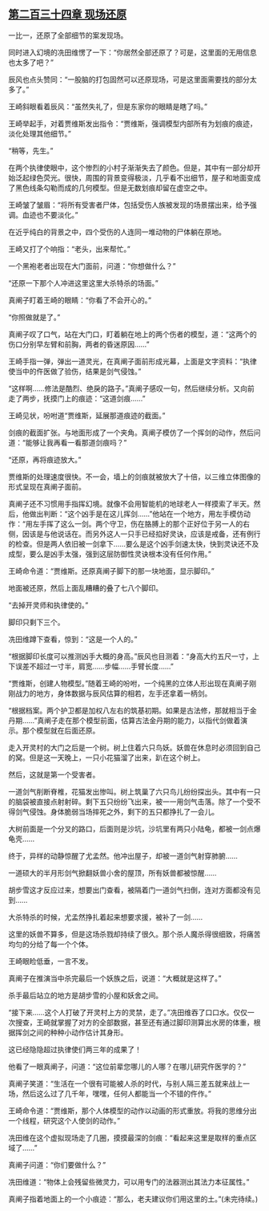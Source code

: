 ## [第二百三十四章 现场还原](https://www.xxbiquge.com/11_11207/8946254.html)


  一比一，还原了全部细节的案发现场。

  同时进入幻境的冼田维愣了一下：“你居然全部还原了？可是，这里面的无用信息也太多了吧？”

  辰风也点头赞同：“一股脑的打包固然可以还原现场，可是这里面需要找的部分太多了。”

  王崎斜眼看着辰风：“虽然失礼了，但是东家你的眼睛是瞎了吗。”

  王崎举起手，对着贾维斯发出指令：“贾维斯，强调模型内部所有为划痕的痕迹，淡化处理其他细节。”

  “稍等，先生。”

  在两个执律使眼中，这个惨烈的小村子渐渐失去了颜色。但是，其中有一部分却开始泛起绿色荧光。很快，周围的背景变得极淡，几乎看不出细节，屋子和地面变成了黑色线条勾勒而成的几何模型。但是无数划痕却留在虚空之中。

  王崎皱了皱眉：“将所有受害者尸体，包括受伤人族被发现的场景摆出来，给予强调。血迹也不要淡化。”

  在近乎纯白的背景之中，四个受伤的人连同一堆动物的尸体躺在原地。

  王崎又打了个响指：“老头，出来帮忙。”

  一个黑袍老者出现在大门面前，问道：“你想做什么？”

  “还原一下那个人冲进这里这里大杀特杀的场面。”

  真阐子盯着王崎的眼睛：“你看了不会开心的。”

  “你照做就是了。”

  真阐子叹了口气，站在大门口，盯着躺在地上的两个伤者的模型，道：“这两个的伤口分别早左臂和前胸，两者的昏迷原因……”

  王崎手指一弹，弹出一道灵光，在真阐子面前形成光幕，上面是文字资料：“执律使当中的仵医做了验伤，结果是剑气侵蚀。”

  “这样啊……修法是酷烈、绝戾的路子。”真阐子感叹一句，然后继续分析。又向前走了两步，抚摸门上的痕迹：“这道剑痕……”

  王崎见状，吩咐道“贾维斯，延展那道痕迹的截面。”

  剑痕的截面扩张。与地面形成了一个夹角。真阐子模仿了一个挥剑的动作，然后问道：“能够让我再看一看那道剑痕吗？”

  “还原，再将痕迹放大。”

  贾维斯的处理速度很快。不一会，墙上的剑痕就被放大了十倍，以三维立体图像的形式呈现在真阐子面前。

  真阐子还不习惯用手指挥幻境。就像不会用智能机的地球老人一样摸索了半天。然后，他做出判断：“这个凶手是在这儿挥剑……”他站在一个地方，用左手模仿动作：“用左手挥了这么一剑。两个守卫，伤在胳膊上的那个正好位于另一人的右侧，因该是与他说话在。而另外这人一只手已经掐好灵诀，应该是戒备，还有例行的检查。但是两人依旧被一剑拿下……要么是这个凶手剑速太快，快到灵诀还不及成型，要么是凶手太强，强到这层防御性灵诀根本没有任何作用。”

  王崎命令道：“贾维斯。还原真阐子脚下的那一块地面，显示脚印。”

  地面被还原，然后上面乱糟糟的叠了七八个脚印。

  “去掉开灵师和执律使的。”

  脚印只剩下三个。

  冼田维蹲下查看，惊到：“这是一个人的。”

  “根据脚印长度可以推测凶手大概的身高。”辰风也目测着：“身高大约五尺一寸，上下误差不超过一寸半，肩宽……步幅……手臂长度……”

  “贾维斯，创建人物模型。”随着王崎的吩咐，一个纯黑的立体人形出现在真阐子刚刚战力的地方，身体数据与辰风估算的相若，左手还拿着一柄剑。

  “根据档案。两个护卫都是加权八左右的筑基初期。如果是古法修，那就相当于金丹期……”真阐子走在那个模型前面，估算古法金丹期的能力，以指代剑做着演示。那个模型就在后面还原。

  走入开灵村的大门之后是一个树。树上住着六只鸟妖。妖兽在休息时必须回到自己的窝。但是这一天晚上，一只小花猫溜了出来，趴在这个树上。

  然后，这就是第一个受害者。

  一道剑气削断脊椎，花猫发出惨叫。树上筑巢了六只鸟儿纷纷探出头。其中有一只的脑袋被直接点射射碎。剩下五只纷纷飞出来，被一一用剑气击落。除了一个受不得剑气侵蚀。身体脆弱当场摔死之外，剩下的五只都挣扎了一会儿。

  大树前面是一个分叉的路口，后面则是沙坑，沙坑里有两只小陆龟，都被一剑点爆龟壳……

  终于，异样的动静惊醒了尤孟然。他冲出屋子，却被一道剑气射穿肺腑……

  一道硕大的半月形剑气掀翻妖兽小舍的屋顶，所有妖兽都被惊醒……

  胡步雪这才反应过来，想要出门查看，被隔着门一道剑气扫倒，连对方面都没有见到……

  大杀特杀的时候，尤孟然挣扎着起来想要求援，被补了一剑……

  这里的妖兽不算多，但是这场杀戮却持续了很久。那个杀人魔杀得很细致，将痛苦均匀的分给了每一个个体。

  王崎眼睑低垂，一言不发。

  真阐子在推演当中杀完最后一个妖族之后，说道：“大概就是这样了。”

  杀手最后站立的地方是胡步雪的小屋和妖舍之间。

  “接下来……这个人打破了开灵村上方的灵禁，走了。”冼田维吞了口口水。仅仅一次搜查，王崎就掌握了对方的全部数据，甚至还有通过脚印测算出水房的体重，根据挥剑之间的种种小动作估计其身形。

  这已经隐隐超过执律使们两三年的成果了！

  他看了一眼真阐子，问道：“这位前辈您哪儿的人哪？在哪儿研究仵医学的？”

  真阐子笑道：“生活在一个很有可能被人杀的时代，与别人隔三差五就来战上一场，然后这么过了几千年，嘿嘿，任何人都能当一个不错的仵作。”

  王崎命令道：“贾维斯，那个人体模型的动作以动画的形式重放。将我的思维分出一个线程，研究这个人使剑的动作。”

  冼田维在这个虚拟现场走了几圈，摸摸最深的剑痕：“看起来这里是取样的重点区域了……”

  真阐子问道：“你们要做什么？”

  冼田维道：“物体上会残留些微灵力，可以用专门的法器测出其法力本征属性。”

  真阐子指着地面上的一个小痕迹：“那么，老夫建议你们用这里的土。”(未完待续。)
